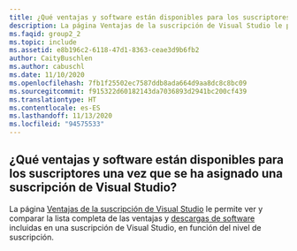 ```yaml
---
title: ¿Qué ventajas y software están disponibles para los suscriptores una vez que se ha asignado una suscripción de Visual Studio?
description: La página Ventajas de la suscripción de Visual Studio le permite ver y comparar la lista completa de las ventajas y descargas de software incluidas...
ms.faqid: group2_2
ms.topic: include
ms.assetid: e8b196c2-6118-47d1-8363-ceae3d9b6fb2
author: CaityBuschlen
ms.author: cabuschl
ms.date: 11/10/2020
ms.openlocfilehash: 7fb1f25502ec7587ddb8ada664d9aa8dc8c8bc09
ms.sourcegitcommit: f915322d60182143da7036893d2941bc200cf439
ms.translationtype: HT
ms.contentlocale: es-ES
ms.lasthandoff: 11/13/2020
ms.locfileid: "94575533"
---
```

## <a name="what-benefits-and-software-are-available-to-my-subscribers-after-a-visual-studio-subscription-has-been-assigned"></a>¿Qué ventajas y software están disponibles para los suscriptores una vez que se ha asignado una suscripción de Visual Studio?

La página [Ventajas de la suscripción de Visual Studio](https://visualstudio.microsoft.com/vs/benefits/) le permite ver y comparar la lista completa de las ventajas y [descargas de software](https://docs.microsoft.com/visualstudio/subscriptions/software-download-list) incluidas en una suscripción de Visual Studio, en función del nivel de suscripción.
